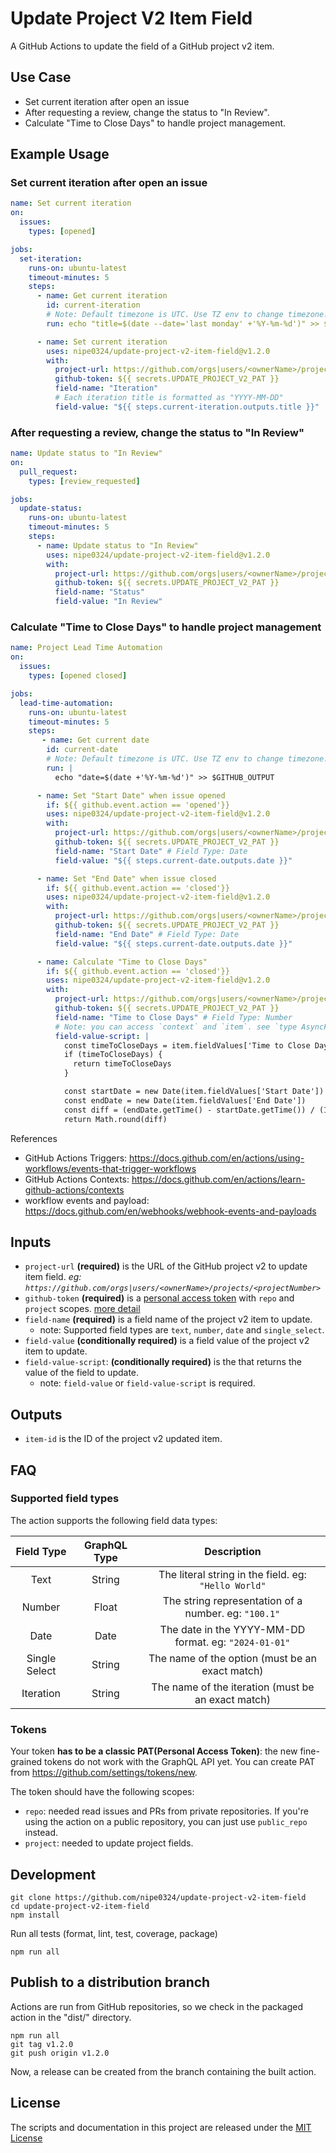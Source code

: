 # Update Project V2 Item Field

A GitHub Actions to update the field of a GitHub project v2 item.

## Use Case

- Set current iteration after open an issue
- After requesting a review, change the status to "In Review".
- Calculate "Time to Close Days" to handle project management.

## Example Usage

### Set current iteration after open an issue

```yml
name: Set current iteration
on:
  issues:
    types: [opened]

jobs:
  set-iteration:
    runs-on: ubuntu-latest
    timeout-minutes: 5
    steps:
      - name: Get current iteration
        id: current-iteration
        # Note: Default timezone is UTC. Use TZ env to change timezone.
        run: echo "title=$(date --date='last monday' +'%Y-%m-%d')" >> $GITHUB_OUTPUT

      - name: Set current iteration
        uses: nipe0324/update-project-v2-item-field@v1.2.0
        with:
          project-url: https://github.com/orgs|users/<ownerName>/projects/<projejctNumer>
          github-token: ${{ secrets.UPDATE_PROJECT_V2_PAT }}
          field-name: "Iteration"
          # Each iteration title is formatted as "YYYY-MM-DD"
          field-value: "${{ steps.current-iteration.outputs.title }}"
```

### After requesting a review, change the status to "In Review"

```yml
name: Update status to "In Review"
on:
  pull_request:
    types: [review_requested]

jobs:
  update-status:
    runs-on: ubuntu-latest
    timeout-minutes: 5
    steps:
      - name: Update status to "In Review"
        uses: nipe0324/update-project-v2-item-field@v1.2.0
        with:
          project-url: https://github.com/orgs|users/<ownerName>/projects/<projejctNumer>
          github-token: ${{ secrets.UPDATE_PROJECT_V2_PAT }}
          field-name: "Status"
          field-value: "In Review"
```

### Calculate "Time to Close Days" to handle project management

```yml
name: Project Lead Time Automation
on:
  issues:
    types: [opened closed]

jobs:
  lead-time-automation:
    runs-on: ubuntu-latest
    timeout-minutes: 5
    steps:
       - name: Get current date
        id: current-date
        # Note: Default timezone is UTC. Use TZ env to change timezone.
        run: |
          echo "date=$(date +'%Y-%m-%d')" >> $GITHUB_OUTPUT

      - name: Set "Start Date" when issue opened
        if: ${{ github.event.action == 'opened'}}
        uses: nipe0324/update-project-v2-item-field@v1.2.0
        with:
          project-url: https://github.com/orgs|users/<ownerName>/projects/<projejctNumer>
          github-token: ${{ secrets.UPDATE_PROJECT_V2_PAT }}
          field-name: "Start Date" # Field Type: Date
          field-value: "${{ steps.current-date.outputs.date }}"

      - name: Set "End Date" when issue closed
        if: ${{ github.event.action == 'closed'}}
        uses: nipe0324/update-project-v2-item-field@v1.2.0
        with:
          project-url: https://github.com/orgs|users/<ownerName>/projects/<projejctNumer>
          github-token: ${{ secrets.UPDATE_PROJECT_V2_PAT }}
          field-name: "End Date" # Field Type: Date
          field-value: "${{ steps.current-date.outputs.date }}"

      - name: Calculate "Time to Close Days"
        if: ${{ github.event.action == 'closed'}}
        uses: nipe0324/update-project-v2-item-field@v1.2.0
        with:
          project-url: https://github.com/orgs|users/<ownerName>/projects/<projejctNumer>
          github-token: ${{ secrets.UPDATE_PROJECT_V2_PAT }}
          field-name: "Time to Close Days" # Field Type: Number
          # Note: you can access `context` and `item`. see `type AsyncFunctionArguments`.
          field-value-script: |
            const timeToCloseDays = item.fieldValues['Time to Close Days']
            if (timeToCloseDays) {
              return timeToCloseDays
            }

            const startDate = new Date(item.fieldValues['Start Date'])
            const endDate = new Date(item.fieldValues['End Date'])
            const diff = (endDate.getTime() - startDate.getTime()) / (1000 * 3600 * 24)
            return Math.round(diff)
```

References

- GitHub Actions Triggers: <https://docs.github.com/en/actions/using-workflows/events-that-trigger-workflows>
- GitHub Actions Contexts: <https://docs.github.com/en/actions/learn-github-actions/contexts>
- workflow events and payload: <https://docs.github.com/en/webhooks/webhook-events-and-payloads>

## Inputs

- `project-url` **(required)** is the URL of the GitHub project v2 to update item field.
  _eg: `https://github.com/orgs|users/<ownerName>/projects/<projectNumber>`_
- `github-token` **(required)** is a [personal access
  token](https://github.com/settings/tokens/new) with `repo` and `project` scopes. [more detail](#tokens)
- `field-name` **(required)** is a field name of the project v2 item to update.
  - note: Supported field types are `text`, `number`, `date` and `single_select`.
- `field-value` **(conditionally required)** is a field value of the project v2 item to update.
- `field-value-script`: **(conditionally required)** is the that returns the value of the field to update.
  - note: `field-value` or `field-value-script` is required.

## Outputs

- `item-id` is the ID of the project v2 updated item.

## FAQ

### Supported field types

The action supports the following field data types:

|  Field Type   |   GraphQL Type   |                             Description                        |
| :-----------: | :--------------: | :------------------------------------------------------------: |
|     Text      |     String       |         The literal string in the field. eg: `"Hello World"`   |
|    Number     |     Float        |      The string representation of a number. eg: `"100.1"`      |
|     Date      |      Date        |        The date in the YYYY-MM-DD format. eg: `"2024-01-01"`   |
| Single Select |     String       |      The name of the option (must be an exact match)           |
|   Iteration   |     String       |      The name of the iteration (must be an exact match)        |

### Tokens

Your token **has to be a classic PAT(Personal Access Token)**: the new fine-grained tokens do not work with the GraphQL API yet. You can create PAT from <https://github.com/settings/tokens/new>.

The token should have the following scopes:

- `repo`: needed read issues and PRs from private repositories. If you're using the action on a public repository, you can just use `public_repo` instead.
- `project`: needed to update project fields.

## Development

```shell
git clone https://github.com/nipe0324/update-project-v2-item-field
cd update-project-v2-item-field
npm install
```

Run all tests (format, lint, test, coverage, package)

```shell
npm run all
```

## Publish to a distribution branch

Actions are run from GitHub repositories, so we check in the packaged action in
the "dist/" directory.

```shell
npm run all
git tag v1.2.0
git push origin v1.2.0
```

Now, a release can be created from the branch containing the built action.

## License

The scripts and documentation in this project are released under the [MIT License](LICENSE)
